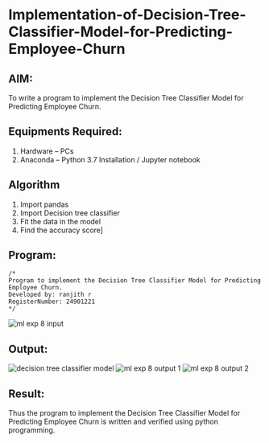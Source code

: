 # Implementation-of-Decision-Tree-Classifier-Model-for-Predicting-Employee-Churn

## AIM:
To write a program to implement the Decision Tree Classifier Model for Predicting Employee Churn.

## Equipments Required:
1. Hardware – PCs
2. Anaconda – Python 3.7 Installation / Jupyter notebook

## Algorithm
 1. Import pandas
 2. Import Decision tree classifier
 3. Fit the data in the model
 4. Find the accuracy score]

## Program:
```
/*
Program to implement the Decision Tree Classifier Model for Predicting Employee Churn.
Developed by: ranjith r
RegisterNumber: 24901221
*/
```
![ml exp 8 input](https://github.com/user-attachments/assets/54ca429a-258a-4ab0-932e-cd8a6abee4a7)


## Output:
![decision tree classifier model](sam.png)
![ml exp 8 output 1](https://github.com/user-attachments/assets/2b41fe94-8193-4445-ac7d-f948eb1569c1)
![ml exp 8 output 2](https://github.com/user-attachments/assets/6bfa58b2-d54b-4ac1-b92e-3fb8bdd1ae16)


## Result:
Thus the program to implement the  Decision Tree Classifier Model for Predicting Employee Churn is written and verified using python programming.
